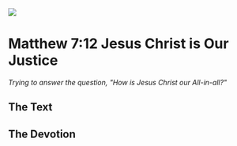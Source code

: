 <img class="intro-right" src="/images/art-matthew.jpg">

# Matthew 7:12 Jesus Christ is Our Justice

*Trying to answer the question, "How is Jesus Christ our All-in-all?"*

## The Text

## The Devotion